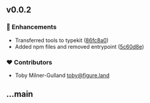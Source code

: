 
## v0.0.2


### 🚀 Enhancements

- Transferred tools to typekit ([86fc8a0](https://github.com/figureland/typekit/commit/86fc8a0))
- Added npm files and removed entrypoint ([5c60d8e](https://github.com/figureland/typekit/commit/5c60d8e))

### ❤️ Contributors

- Toby Milner-Gulland <toby@figure.land>

## ...main

